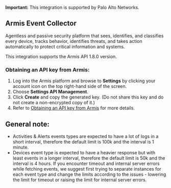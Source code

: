 **Important:** This integration is supported by Palo Alto Networks.

## Armis Event Collector

Agentless and passive security platform that sees, identifies, and classifies every device, tracks behavior, identifies threats, and takes action automatically to protect critical information and systems.

This integration supports the Armis API 1.8.0 version.
### Obtaining an API key from Armis:

1. Log into the Armis platform and browse to **Settings** by clicking your account icon on the top right-hand side of the screen.
2. Choose **Settings API Management**.
3. Click **Create** and copy the generated key. (Do not share this key and do not create a non-encrypted copy of it.)
4. Refer to [Obtaining an API key from Armis](https://docs.ic.armis.com/docs/introduction_api-keys) for more details.

## General note:

- Activities & Alerts events types are expected to have a lot of logs in a short interval, therefore the default limit is 100k and the interval is 1 minute.
- Devices event type is expected to have a heavier response but with least events in a longer interval, therefore the default limit is 50k and the interval is 4 hours.
If you encounter timeout and internal server errors while fetching events, we suggest first trying to separate instances for each event type and change the limits according to the issues - lowering the limit for timeout or raising the limit for internal server errors.